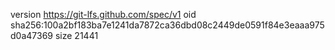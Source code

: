 version https://git-lfs.github.com/spec/v1
oid sha256:100a2bf183ba7e1241da7872ca36dbd08c2449de0591f84e3eaaa975d0a47369
size 21441
